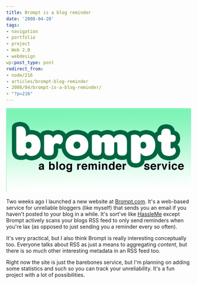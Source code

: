 ```yaml
---
title: Brompt is a blog reminder
date: '2008-04-20'
tags:
- navigation
- portfolio
- project
- Web 2.0
- webdesign
wp:post_type: post
redirect_from:
- node/216
- articles/brompt-blog-reminder
- 2008/04/brompt-is-a-blog-reminder/
- "?p=216"
---
```


[ ![Brompt.com logo](/uploads/2008-04-20-Brompt-is-a-blog-reminder/brompt-logo.jpg) ](http://brompt.com "a blog reminder service")

Two weeks ago I launched a new website at [Brompt.com](http://brompt.com "a blog reminder service"). It's a web-based service for unreliable bloggers (like myself) that sends you an email if you haven't posted to your blog in a while. It's sort've like [HassleMe](http://www.hassleme.co.uk/) except Brompt actively scans your blogs RSS feed to only send reminders when you're lax (as opposed to just sending you a reminder every so often).

It's very practical, but I also think Brompt is really interesting conceptually too. Everyone talks about RSS as just a means to aggregating _content_, but there is so much other interesting metadata in an RSS feed too.

Right now the site is just the barebones service, but I'm planning on adding some statistics and such so you can track your unreliability. It's a fun project with a lot of possibilities.
